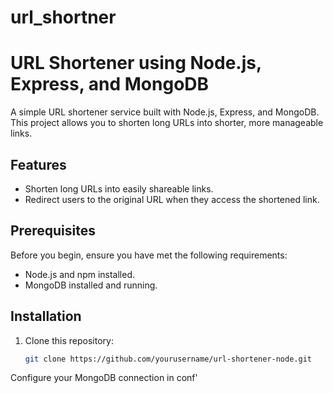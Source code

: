 # url_shortner
# URL Shortener using Node.js, Express, and MongoDB

A simple URL shortener service built with Node.js, Express, and MongoDB. This project allows you to shorten long URLs into shorter, more manageable links.

## Features

- Shorten long URLs into easily shareable links.
- Redirect users to the original URL when they access the shortened link.

## Prerequisites

Before you begin, ensure you have met the following requirements:

- Node.js and npm installed.
- MongoDB installed and running.

## Installation

1. Clone this repository:

   ```bash
   git clone https://github.com/yourusername/url-shortener-node.git
Configure your MongoDB connection in conf'
